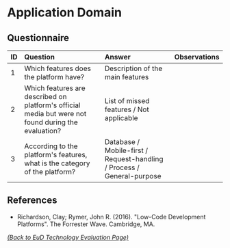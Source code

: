# Application Domain

## Questionnaire

| ID | Question | Answer | Observations |
|:---|:----------------------------------------------------|:------------------|:------------------|
| 1 | Which features does the platform have? | Description of the main features | |
| 2 | Which features are described on platform's official media but were not found during the evaluation? | List of missed features / Not applicable | |
| 3 | According to the platform's features, what is the category of the platform? | Database / Mobile-first / Request-handling / Process / General-purpose | |

## References
* Richardson, Clay; Rymer, John R. (2016). "Low-Code Development Platforms". The Forrester Wave. Cambridge, MA.

_[(Back to EuD Technology Evaluation Page)](../eud_technology_evaluation)_

